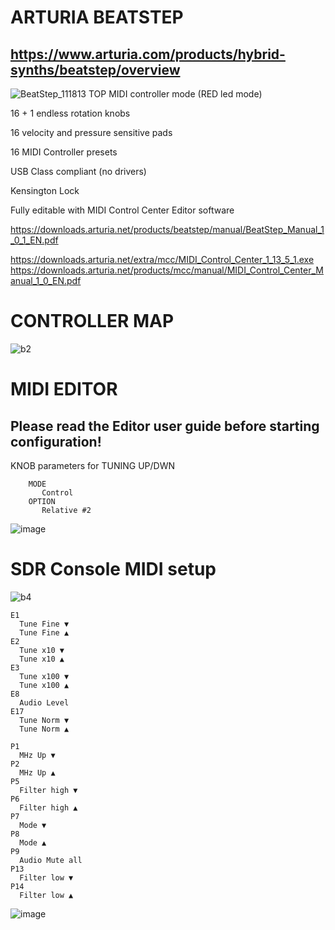 # ARTURIA BEATSTEP

## https://www.arturia.com/products/hybrid-synths/beatstep/overview
![BeatStep_111813 TOP](https://user-images.githubusercontent.com/96939950/148024423-9f36837d-5712-46e9-8975-26f0ba584473.png)
MIDI controller mode (RED led mode)

16 + 1 endless rotation knobs

16 velocity and pressure sensitive pads

16 MIDI Controller presets

USB Class compliant (no drivers)

Kensington Lock

Fully editable with MIDI Control Center Editor software

https://downloads.arturia.net/products/beatstep/manual/BeatStep_Manual_1_0_1_EN.pdf

https://downloads.arturia.net/extra/mcc/MIDI_Control_Center_1_13_5_1.exe
https://downloads.arturia.net/products/mcc/manual/MIDI_Control_Center_Manual_1_0_EN.pdf


# CONTROLLER MAP
![b2](https://user-images.githubusercontent.com/96939950/148029754-d9f8cb42-120d-4216-995a-a899cada7e96.gif)



# MIDI EDITOR
## Please read the Editor user guide before starting configuration!

 KNOB parameters for TUNING UP/DWN
        
        MODE
           Control
        OPTION
           Relative #2
![image](https://user-images.githubusercontent.com/96939950/147898828-f6cfbc28-94d7-41cb-b61d-91ebddd455cb.png)

# SDR Console MIDI setup
![b4](https://user-images.githubusercontent.com/96939950/148031548-ebb76626-b6ed-4b1f-892f-250bb252cd28.gif)



    E1
      Tune Fine ▼	
      Tune Fine ▲	
    E2	
      Tune x10 ▼	
      Tune x10 ▲	
    E3	
      Tune x100 ▼	
      Tune x100 ▲	
    E8	
      Audio Level		
    E17	
      Tune Norm ▼	
      Tune Norm ▲	

    P1 	
      MHz Up ▼
    P2	
      MHz Up ▲
    P5	
      Filter high ▼		
    P6	
      Filter high ▲
    P7	
      Mode ▼	
    P8	
      Mode ▲	
    P9	
      Audio Mute all
    P13	
      Filter low ▼	
    P14	
      Filter low ▲
   
![image](https://user-images.githubusercontent.com/96939950/147909295-6d373161-16d1-424e-98e7-cc3cc3a01d3c.png)



